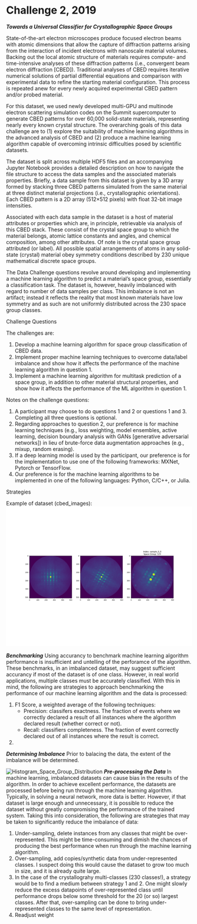 # Challenge 2, 2019
***Towards a Universal Classifier for Crystallographic Space Groups***

State-of-the-art electron microscopes produce focused electron beams with atomic dimensions that allow the capture of diffraction patterns arising from the interaction of incident electrons with nanoscale material volumes. Backing out the local atomic structure of materials requires compute- and time-intensive analyses of these diffraction patterns (i.e., convergent beam electron diffraction [CBED]). Traditional analyses of CBED requires iterative numerical solutions of partial differential equations and comparison with experimental data to refine the starting material configuration. This process is repeated anew for every newly acquired experimental CBED pattern and/or probed material.

For this dataset, we used newly developed multi-GPU and multinode electron scattering simulation codes on the Summit supercomputer to generate CBED patterns for over 60,000 solid-state materials, representing nearly every known crystal structure. The overarching goals of this data challenge are to (1) explore the suitability of machine learning algorithms in the advanced analysis of CBED and (2) produce a machine learning algorithm capable of overcoming intrinsic difficulties posed by scientific datasets.

The dataset is split across multiple HDF5 files and an accompanying Jupyter Notebook provides a detailed description on how to navigate the file structure to access the data samples and the associated materials properties. Briefly, a data sample from this dataset is given by a 3D array formed by stacking three CBED patterns simulated from the same material at three distinct material projections (i.e., crystallographic orientations). Each CBED pattern is a 2D array (512×512 pixels) with float 32-bit image intensities.

Associated with each data sample in the dataset is a host of material attributes or properties which are, in principle, retrievable via analysis of this CBED stack. These consist of the crystal space group to which the material belongs, atomic lattice constants and angles, and chemical composition, among other attributes. Of note is the crystal space group attributed (or label). All possible spatial arrangements of atoms in any solid-state (crystal) material obey symmetry conditions described by 230 unique mathematical discrete space groups.

The Data Challenge questions revolve around developing and implementing a machine learning algorithm to predict a material’s space group, essentially a classification task. The dataset is, however, heavily imbalanced with regard to number of data samples per class. This imbalance is not an artifact; instead it reflects the reality that most known materials have low symmetry and as such are not uniformly distributed across the 230 space group classes.

Challenge Questions

The challenges are:

1. Develop a machine learning algorithm for space group classification of CBED data.
2. Implement proper machine learning techniques to overcome data/label imbalance and show how it affects the performance of the machine learning algorithm in question 1.
3. Implement a machine learning algorithm for multitask prediction of a space group, in addition to other material structural properties, and show how it affects the performance of the ML algorithm in question 1.

Notes on the challenge questions:
1. A participant may choose to do questions 1 and 2 or questions 1 and 3. Completing all three questions is optional.
2. Regarding approaches to question 2, our preference is for machine learning techniques (e.g., loss weighting, model ensembles, active learning, decision boundary analysis with GANs [generative adversarial networks]) in lieu of brute-force data augmentation approaches (e.g., mixup, random erasing).
3. If a deep learning model is used by the participant, our preference is for the implementation to use one of the following frameworks: MXNet, Pytorch or TensorFlow.
4. Our preference is for the machine learning algorithms to be implemented in one of the following languages: Python, C/C++, or Julia.

Strategies

Example of dataset (cbed_images):
![Example_of_Images](sample_images/cbed_stack.png?raw=true "Sample_0_0 Images")

***Benchmarking***
Using accurancy to benchmark machine learning algorithm performance is insufficient and untelling of the perforamce of the algorithm. These benchmarks, in an imbalanced dataset, may suggest sufficient accurancy if most of the dataset is of one class. However, in real world applications, multiple classes must be accurately classified. With this in mind, the following are strategies to approach benchmarking the performance of our machine learning algorithm and the data is processed:
1. F1 Score, a weighted average of the following techniques:
	- Precision: classifers exactness. The fraction of events where we correctly declared a result of all instances where the algorithm declared result (whether correct or not).
	- Recall: classifiers completeness. The fraction of event correctly declared out of all instances where the result is correct.
2. 
***Determining Imbalance***
Prior to balacing the data, the extent of the imbalance will be determined. 

![Histogram_Space_Group_Distribution](space_grp_distribution.png?raw=true "Space Group Distribution")
***Pre-processing the Data***
In machine learning, imbalanced datasets can cause bias in the results of the algorithm. In order to achieve excellent performance, the datasets are processed before being run through the machine learning algorithm. Typically, in solving a neural network, more data is better. However, if that dataset is large enough and unnecessary, it is possible to reduce the dataset without greatly compromising the performance of the trained system. Taking this into consideration, the following are strategies that may be taken to significantly reduce the imbalance of data:
1. Under-sampling, delete instances from any classes that might be over-represented. This might be time-consuming and dimish the chances of producing the best performance when run through the machine learning algorithm.
2. Over-sampling, add copies/synthetic data from under-represented classes. I suspect doing this would cause the dataset to grow too much in size, and it is already quite large. 
3. In the case of the crystallograhy multi-classes (230 classes!), a strategy would be to find a medium between strategy 1 and 2. One might slowly reduce the excess datapoints of over-represented class until performance drops below some threshold for the 20 (or so) largest classes. After that, over-sampling can be done to bring under-represented classes to the same level of representation. 
4. Readjust weight 
